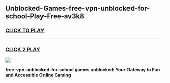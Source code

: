 
## Unblocked-Games-free-vpn-unblocked-for-school-Play-Free-av3k8
<h3>
<a href="https://premium76.site?title=free-vpn-unblocked-for-school&ref=10A">CLICK TO PLAY</a></h3>
<hr>

<h3>
<a href="https://premium76.site?title=free-vpn-unblocked-for-school&ref=10A">CLICK 2 PLAY</a>
  
</h3>

<a href="https://premium76.site?title=free-vpn-unblocked-for-school&ref=10A"><img src="https://clearcache.store/games.png"></a>


**free-vpn-unblocked-for-school games unblocked: Your Gateway to Fun and Accessible Online Gaming**
